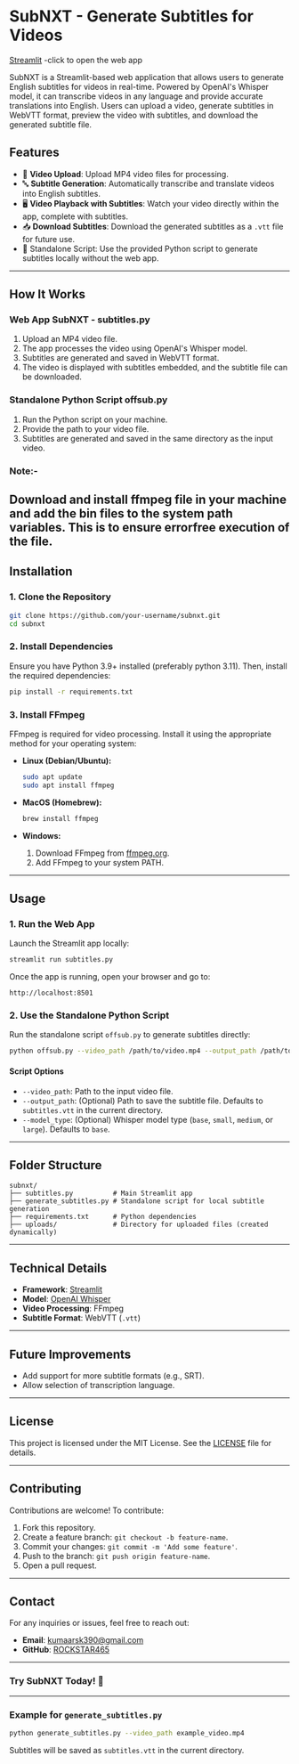 # **SubNXT - Generate Subtitles for Videos**

[Streamlit](https://subtitles.streamlit.app/) -click to open the web app

SubNXT is a Streamlit-based web application that allows users to generate English subtitles for videos in real-time. Powered by OpenAI's Whisper model, it can transcribe videos in any language and provide accurate translations into English. Users can upload a video, generate subtitles in WebVTT format, preview the video with subtitles, and download the generated subtitle file.

## **Features**
- 🎥 **Video Upload**: Upload MP4 video files for processing.
- 🔤 **Subtitle Generation**: Automatically transcribe and translate videos into English subtitles.
- 🖥️ **Video Playback with Subtitles**: Watch your video directly within the app, complete with subtitles.
- 📥 **Download Subtitles**: Download the generated subtitles as a `.vtt` file for future use.
- 🐍 Standalone Script: Use the provided Python script to generate subtitles locally without the web app.

---

## **How It Works**

### **Web App SubNXT - subtitles.py**
1. Upload an MP4 video file.
2. The app processes the video using OpenAI's Whisper model.
3. Subtitles are generated and saved in WebVTT format.
4. The video is displayed with subtitles embedded, and the subtitle file can be downloaded.

### **Standalone Python Script offsub.py**
1. Run the Python script on your machine.
2. Provide the path to your video file.
3. Subtitles are generated and saved in the same directory as the input video.
### **Note:-**
  Download and install ffmpeg file in your machine and add the bin files to the system path variables.
  This is to ensure errorfree execution of the file.
---

## **Installation**

### **1. Clone the Repository**
```bash
git clone https://github.com/your-username/subnxt.git
cd subnxt
```

### **2. Install Dependencies**
Ensure you have Python 3.9+ installed (preferably python 3.11). Then, install the required dependencies:
```bash
pip install -r requirements.txt
```

### **3. Install FFmpeg**
FFmpeg is required for video processing. Install it using the appropriate method for your operating system:

- **Linux (Debian/Ubuntu):**
  ```bash
  sudo apt update
  sudo apt install ffmpeg
  ```

- **MacOS (Homebrew):**
  ```bash
  brew install ffmpeg
  ```

- **Windows:**
  1. Download FFmpeg from [ffmpeg.org](https://ffmpeg.org/).
  2. Add FFmpeg to your system PATH.

---

## **Usage**

### **1. Run the Web App**
Launch the Streamlit app locally:
```bash
streamlit run subtitles.py
```

Once the app is running, open your browser and go to:
```
http://localhost:8501
```

### **2. Use the Standalone Python Script**
Run the standalone script `offsub.py` to generate subtitles directly:
```bash
python offsub.py --video_path /path/to/video.mp4 --output_path /path/to/output.vtt --model_type base
```

#### **Script Options**
- `--video_path`: Path to the input video file.
- `--output_path`: (Optional) Path to save the subtitle file. Defaults to `subtitles.vtt` in the current directory.
- `--model_type`: (Optional) Whisper model type (`base`, `small`, `medium`, or `large`). Defaults to `base`.

---

## **Folder Structure**
```
subnxt/
├── subtitles.py          # Main Streamlit app
├── generate_subtitles.py # Standalone script for local subtitle generation
├── requirements.txt      # Python dependencies
├── uploads/              # Directory for uploaded files (created dynamically)
```

---

## **Technical Details**
- **Framework**: [Streamlit](https://streamlit.io/)
- **Model**: [OpenAI Whisper](https://github.com/openai/whisper)
- **Video Processing**: FFmpeg
- **Subtitle Format**: WebVTT (`.vtt`)

---

## **Future Improvements**
- Add support for more subtitle formats (e.g., SRT).
- Allow selection of transcription language.

---

## **License**
This project is licensed under the MIT License. See the [LICENSE](LICENSE) file for details.

---

## **Contributing**
Contributions are welcome! To contribute:
1. Fork this repository.
2. Create a feature branch: `git checkout -b feature-name`.
3. Commit your changes: `git commit -m 'Add some feature'`.
4. Push to the branch: `git push origin feature-name`.
5. Open a pull request.

---

## **Contact**
For any inquiries or issues, feel free to reach out:
- **Email**: kumaarsk390@gmail.com
- **GitHub**: [ROCKSTAR465](https://github.com/ROCKSTAR465)

---

### **Try SubNXT Today! 🚀**

---

### Example for `generate_subtitles.py`
```bash
python generate_subtitles.py --video_path example_video.mp4
```
Subtitles will be saved as `subtitles.vtt` in the current directory.

